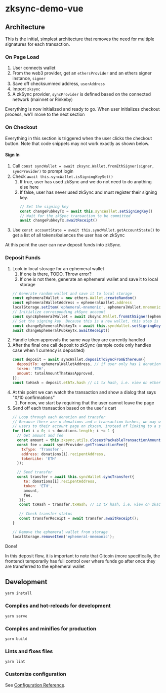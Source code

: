 # zksync-demo-vue

## Architecture

This is the initial, simplest architecture that removes the need for multiple signatures for each transaction.

### On Page Load

1. User connects wallet
2. From the web3 provider, get an `ethersProvider` and an ethers signer instance, `signer`
3. Save off checksummed address, `userAddress`
4. Import `zksync`
5. A zkSync provider, `syncProvider` is defined based on the connected network (mainnet or Rinkeby)

Everything is now initialized and ready to go. When user initializes checkout process, we'll move to the next section

### On Checkout

Everything in this section is triggered when the user clicks the checkout button. Note that code snippets may not work exactly as shown below.

#### Sign In

1. Call `const syncWallet = await zksync.Wallet.fromEthSigner(signer, syncProvider)` to prompt login
2. Check `await this.syncWallet.isSigningKeySet()`
   1. If true, user has used zkSync and we do not need to do anything else here
   2. If false, user has never used zkSync and must register their signing key.
      ```javascript
      // Set the signing key
      const changePubkeyTx = await this.syncWallet.setSigningKey()
      // Wait for the zkSync transaction to be committed
      await changePubkeyTx.awaitReceipt()
      ```
3. Use `const accountState = await this.syncWallet.getAccountState()` to get a list of all tokens/balances the user has on zkSync

At this point the user can now deposit funds into zkSync.

### Deposit Funds

1. Look in local storage for an ephemeral wallet
   1. If one is there, TODO. Throw error?
   2. If one is not there, generate an ephemeral wallet and save it to local storage
   ```javascript
   // Generate random wallet and save it to local storage
   const ephemeralWallet = new ethers.Wallet.createRandom()
   const ephemeralWalletAddress = ephemeralWallet.address
   localStorage.setItem('ephemeral-mnemonic', ephemeralWallet.mnemonic.phrase);
   // Initialize corresponding zkSync account
   const syncEphemeralWallet = await zksync.Wallet.fromEthSigner(ephemeralWallet, syncProvider)
   // Set the signing key. Because this is a new wallet, this step is always required
   const changeEphemeralPubkeyTx = await this.syncWallet.setSigningKey() 
   await changeEphemeralPubkeyTx.awaitReceipt()

   ```
2. Handle token approvals the same way they are currently handled
3. After the final one call deposit to zkSync (sample code only handles case when 1 currency is deposited)
   ```javascript
   const deposit = await syncWallet.depositToSyncFromEthereum({
     depositTo: ephemeralWalletAddress, // if user only has 1 donation in cart, enter grant address here
     token: 'ETH', 
     amount: totalAmountThatWasApproved,
   });
   const txHash = deposit.ethTx.hash // L1 tx hash, i.e. view on etherscan.io
   ```
3. At this point we can watch the transaction and show a dialog that says "X/10 confirmations"
   1. For now, we start by requiring that the user cannot leave the page
4. Send off each transaction based on the user's cart
   ```javascript
   // Loop through each donation and transfer
   // Because there are n donations and n transaction hashes, we may want to link
   // users to their account page on zkscan, instead of linking to a specific tx
   for (let i = 0; i < donations.length; i += 1 {
     // Get amount and fee
     const amount = this.zksync.utils.closestPackableTransactionAmount(donations[i].donationAmount);
     const fee = await syncProvider.getTransactionFee({
       txType: 'Transfer',
       address: donations[i].recipentAddress,
       tokenLike: 'ETH'
     });

     // Send transfer
     const transfer = await this.syncWallet.syncTransfer({
        to: donations[i].recipentAddress,
        token: 'ETH',
        amount,
        fee,
      });
      const txHash = transfer.txHash; // L2 tx hash, i.e. view on zkscan.io
      
      // Check transfer status
      const transferReceipt = await transfer.awaitReceipt();
   }

   // Remove the ephemeral wallet from storage
   localStorage.removeItem('ephemeral-mnemonic');
   ```

Done!

In this deposit flow, it is important to note that Gitcoin (more specifically, 
the frontend) temporarily has full control over where funds go after once
they are transferred to the ephemeral wallet

## Development

```
yarn install
```

### Compiles and hot-reloads for development

```
yarn serve
```

### Compiles and minifies for production

```
yarn build
```

### Lints and fixes files

```
yarn lint
```

### Customize configuration

See [Configuration Reference](https://cli.vuejs.org/config/).
